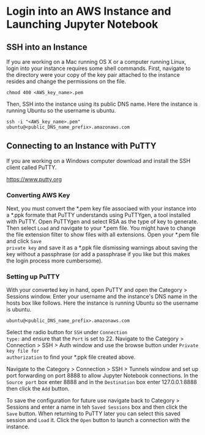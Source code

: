 # Login into an AWS Instance and Launching Jupyter Notebook

## SSH into an Instance

If you are working on a Mac running OS X or a computer running Linux, login into your instance requires some shell commands. First, navigate to the directory were your copy of the key pair attached to the instance resides and change the permissions on the file.

<code>chmod 400 <AWS_key_name>.pem</code>

Then, SSH into the instance using its public DNS name. Here the instance is running Ubuntu so the username is ubuntu.

<code>ssh -i "<AWS_key_name>.pem" ubuntu@<public_DNS_name_prefix>.amazonaws.com</code>
  
## Connecting to an Instance with PuTTY

If you are working on a Windows computer download and install the SSH client called PuTTY.

https://www.putty.org

### Converting AWS Key

Next, you must convert the \*.pem key file associaed with your instance into a \*.ppk formate that PuTTY understands using PuTTYgen, a tool installed with PuTTY. Open PuTTYgen and select RSA as the type of key to generate. Then select <code>Load</code> and navigate to your \*.pem file. You might have to change the file extension filter to show files with all extensions. Open your \*.pem file and click <code>Save private key</code> and save it as a \*.ppk file dismissing warnings about saving the key without a passphrase (or add a passphrase if you like but this makes the login process more cumbersome).

### Setting up PuTTY

With your converted key in hand, open PuTTY and open the Category > Sessions window. Enter your username and the instance's DNS name in the hosts box like follows. Here the instance is running Ubuntu so the username is ubuntu.

<code>ubuntu@<public_DNS_name_prefix>.amazonaws.com</code>

Select the radio button for <code>SSH</code> under <code>Connection type:</code> and ensure that the <code>Port</code> is set to 22. Navigate to the Category > Connection > SSH > Auth window and use the browse button under <code>Private key file for authorization</code> to find your \*.ppk file created above. 

Navigate to the Category > Connection > SSH > Tunnels window and set up port forwarding on port 8888 to allow Jupyter Notebook connections. In the <code>Source port</code> box enter 8888 and in the <code>Destination</code> box enter 127.0.0.1:8888 then click the <code>Add</code> button. 

To save the configuration for future use navigate back to Category > Sessions and enter a name in teh <code>Saved Sessions</code> box and then click the <code>Save</code> button. When returning to PuTTY later you can select this saved session and <code>Load</code> it. Click the <code>Open</code> button to launch a connection with the instance. 
 

